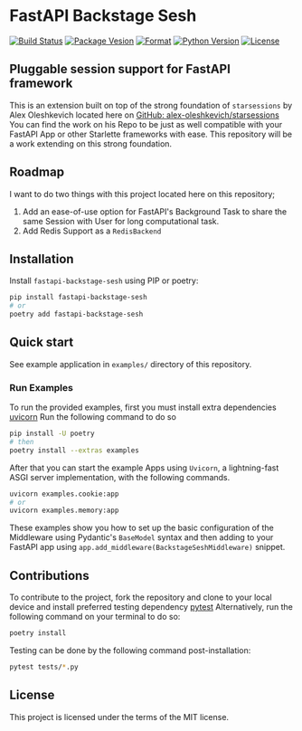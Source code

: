 # FastAPI Backstage Sesh

[![Build Status](https://travis-ci.com/aekasitt/fastapi-backstage-sesh.svg?branch=master)](https://travis-ci.com/aekasitt/fastapi-backstage-sesh)
[![Package Vesion](https://img.shields.io/pypi/v/fastapi-backstage-sesh)](https://pypi.org/project/fastapi-backstage-sesh)
[![Format](https://img.shields.io/pypi/format/fastapi-backstage-sesh)](https://pypi.org/project/fastapi-backstage-sesh)
[![Python Version](https://img.shields.io/pypi/pyversions/fastapi-backstage-sesh)](https://pypi.org/project/fastapi-backstage-sesh)
[![License](https://img.shields.io/pypi/l/fastapi-backstage-sesh)](https://pypi.org/project/fastapi-backstage-sesh)

## Pluggable session support for FastAPI framework

This is an extension built on top of the strong foundation of `starsessions` by Alex Oleshkevich located here on [GitHub: alex-oleshkevich/starsessions](https://github.com/alex-oleshkevich/starsessions)
You can find the work on his Repo to be just as well compatible with your FastAPI App or other Starlette frameworks with ease. This repository will be a work extending on this strong foundation.

## Roadmap

I want to do two things with this project located here on this repository;

1. Add an ease-of-use option for FastAPI's Background Task to share the same Session with User for long computational task.
2. Add Redis Support as a `RedisBackend`

## Installation

Install `fastapi-backstage-sesh` using PIP or poetry:

```bash
pip install fastapi-backstage-sesh
# or
poetry add fastapi-backstage-sesh
```

## Quick start

See example application in `examples/` directory of this repository.

### Run Examples

To run the provided examples, first you must install extra dependencies [uvicorn](https://github.com/encode/uvicorn)
Run the following command to do so

```bash
pip install -U poetry
# then
poetry install --extras examples
```

After that you can start the example Apps using `Uvicorn`, a lightning-fast ASGI server implementation, with the following commands.

```bash
uvicorn examples.cookie:app
# or
uvicorn examples.memory:app
```

These examples show you how to set up the basic configuration of the Middleware using Pydantic's `BaseModel` syntax and then adding to your FastAPI app using
`app.add_middleware(BackstageSeshMiddleware)` snippet.

## Contributions

To contribute to the project, fork the repository and clone to your local device and install preferred testing dependency [pytest](https://github.com/pytest-dev/pytest)
Alternatively, run the following command on your terminal to do so:

```bash
poetry install
```

Testing can be done by the following command post-installation:

```bash
pytest tests/*.py
```

## License

This project is licensed under the terms of the MIT license.
